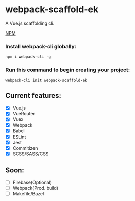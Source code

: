 # webpack-scaffold-ek
A Vue.js scaffolding cli. 

[NPM](https://www.npmjs.com/package/webpack-scaffold-ek)

### Install webpack-cli globally:
`npm i webpack-cli -g`

### Run this command to begin creating your project:
`webpack-cli init webpack-scaffold-ek`

## Current features:
 -  [x] Vue.js
 -  [x] VueRouter
 -  [x] Vuex
 -  [x] Webpack
 -  [x] Babel 
 -  [x] ESLint
 -  [x] Jest
 -  [x] Commitizen
 -  [x] SCSS/SASS/CSS

## Soon:
- [ ] Firebase(Optional)
- [ ] Webpack(Prod. build)
- [ ] Makefile/Bazel
